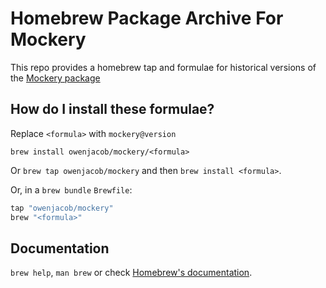 # Homebrew Package Archive For Mockery

This repo provides a homebrew tap and formulae for historical versions of the [Mockery package](https://github.com/vektra/mockery)

## How do I install these formulae?

Replace `<formula>` with `mockery@version`

`brew install owenjacob/mockery/<formula>`

Or `brew tap owenjacob/mockery` and then `brew install <formula>`.

Or, in a `brew bundle` `Brewfile`:

```ruby
tap "owenjacob/mockery"
brew "<formula>"
```

## Documentation

`brew help`, `man brew` or check [Homebrew's documentation](https://docs.brew.sh).
